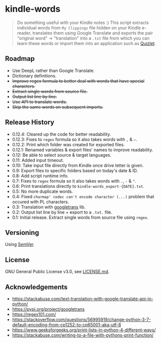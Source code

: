 # kindle-words

> Do something useful with your Kindle notes :) This script extracts individual words from `My Clippings` file hidden on your Kindle e-reader, translates them using Google Translate and exports the pair "original word" → "translation" into a `.txt` file from which you can learn these words or import them into an application such as [Quizlet](https://quizlet.com/).

<!-- ## Screenshots -->

<!-- ## How to use -->

## Roadmap

- Use DeepL rather than Google Translate. 
- Dictionary definitions.
- <del>Improve regex formula to better deal with words that have special characters.</del>
- <del>Extract single words from source file.</del>
- <del>Output list line by line.</del> 
- <del>Use API to translate words.</del>
- <del>Skip the same words on subsequent imports.</del>

## Release History

- 0.12.4: Cleared up the code for better readability.
- 0.12.3: Fixes to `regex` formula so it also takes words with `,` & `—`.
- 0.12.2: Print which folder was created for exported files.
- 0.12.1: Renamed variables & export files' names to improve readability. 
- 0.12: Be able to select source & target languages.
- 0.11: Added input timeout.
- 0.10: Take input file directly from Kindle once drive letter is given.
- 0.9: Export files to specific folders based on today's date & ID. 
- 0.8: Add script runtime info.
- 0.7: Fixes to `regex` formula so it also takes words with `.`, `-` & `"`.
- 0.6: Print translations directly to `kindle-words_export-{DATE}.txt`.   
- 0.5: No more duplicate words.
- 0.4: Fixed `charmap' codec can't encode character (...)` problem that occured with PL characters. 
- 0.3: Translation with [googletrans](https://pypi.org/project/googletrans) lib.
-   0.2: Output list line by line + export to a `.txt.` file. 
-   0.1: Initial release. Extract single words from source file using `regex`.

## Versioning

Using [SemVer](http://semver.org/).

## License

GNU General Public License v3.0, see [LICENSE.md](https://github.com/vardecab/umbrella/blob/master/LICENSE).

## Acknowledgements

-   https://stackabuse.com/text-translation-with-google-translate-api-in-python/
- https://pypi.org/project/googletrans
- https://regex101.com/
- https://stackoverflow.com/questions/56995919/change-python-3-7-default-encoding-from-cp1252-to-cp65001-aka-utf-8
- https://www.geeksforgeeks.org/print-lists-in-python-4-different-ways/
- https://stackabuse.com/writing-to-a-file-with-pythons-print-function/
